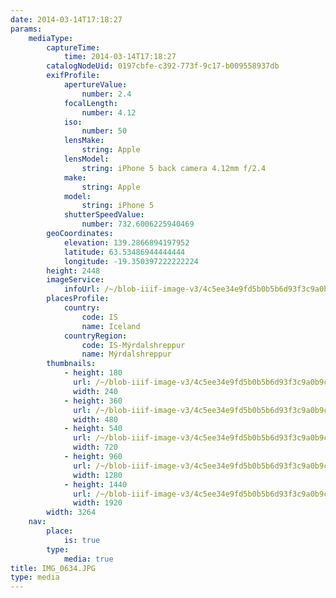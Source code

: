 ```yaml
---
date: 2014-03-14T17:18:27
params:
    mediaType:
        captureTime:
            time: 2014-03-14T17:18:27
        catalogNodeUid: 0197cbfe-c392-773f-9c17-b009558937db
        exifProfile:
            apertureValue:
                number: 2.4
            focalLength:
                number: 4.12
            iso:
                number: 50
            lensMake:
                string: Apple
            lensModel:
                string: iPhone 5 back camera 4.12mm f/2.4
            make:
                string: Apple
            model:
                string: iPhone 5
            shutterSpeedValue:
                number: 732.6006225940469
        geoCoordinates:
            elevation: 139.2866894197952
            latitude: 63.53486944444444
            longitude: -19.350397222222224
        height: 2448
        imageService:
            infoUrl: /~/blob-iiif-image-v3/4c5ee34e9fd5b0b5b6d93f3c9a0b9c97f6c237dbcdb0abe0696aab7d9d71d5c0/info.json
        placesProfile:
            country:
                code: IS
                name: Iceland
            countryRegion:
                code: IS-Mýrdalshreppur
                name: Mýrdalshreppur
        thumbnails:
            - height: 180
              url: /~/blob-iiif-image-v3/4c5ee34e9fd5b0b5b6d93f3c9a0b9c97f6c237dbcdb0abe0696aab7d9d71d5c0/full/240%2C180/0/default.jpg
              width: 240
            - height: 360
              url: /~/blob-iiif-image-v3/4c5ee34e9fd5b0b5b6d93f3c9a0b9c97f6c237dbcdb0abe0696aab7d9d71d5c0/full/480%2C360/0/default.jpg
              width: 480
            - height: 540
              url: /~/blob-iiif-image-v3/4c5ee34e9fd5b0b5b6d93f3c9a0b9c97f6c237dbcdb0abe0696aab7d9d71d5c0/full/720%2C540/0/default.jpg
              width: 720
            - height: 960
              url: /~/blob-iiif-image-v3/4c5ee34e9fd5b0b5b6d93f3c9a0b9c97f6c237dbcdb0abe0696aab7d9d71d5c0/full/1280%2C960/0/default.jpg
              width: 1280
            - height: 1440
              url: /~/blob-iiif-image-v3/4c5ee34e9fd5b0b5b6d93f3c9a0b9c97f6c237dbcdb0abe0696aab7d9d71d5c0/full/1920%2C1440/0/default.jpg
              width: 1920
        width: 3264
    nav:
        place:
            is: true
        type:
            media: true
title: IMG_0634.JPG
type: media
---
```

